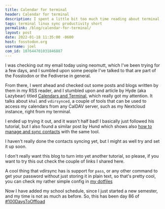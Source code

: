 ```yaml
---
title: Calendar for terminal
header: Calendar for terminal
description: I spent a little bit too much time reading about terminal tools in my RSS reader, so I guess the calendar was next
tags: terminal linux sync productivity short
permalink: /blog/calendar-for-terminal/
layout: post
date: 2022-01-18 11:35:00 -0600
host: fosstodon.org
username: joel
com_id: 107644701031846887
---
```


I was checking out my email today using neomutt, which I've been trying for a few days, and I sumbled upon some people I've talked to that are part of the Fosstodon or the Fediverse in general.

From there, I went ahead and checked out some posts and blogs written by them in my RSS reader, and I stumbled upon and article by Hyde (aka Lazybear) titled [Calendars and Terminal](https://lazybear.io/posts/calendars-and-terminals/), which really got my attention. It talks about `khal` and `vdirsynced`, a couple of tools that can be used to access my calendars from any CalDAV server, such as my Nextcloud instance, right from my terminal.

I ended up trying it out, and it wasn't half bad! I basically just followed his tutorial, but I also found a similar post by Hund which shows also [how to manage and sync contacts](https://hund.tty1.se/2020/08/12/how-to-sync-and-manage-your-caldav-and-carddav-via-the-terminal.html) with the same tool.

I haven't really done the contacts syncing yet, but I might as well try and set it up soon.

I don't really want this blog to turn into yet another tutorial, so please, if you want to try this out check the couple of links I shared here.

A cool thing that vdirsync has is support for `pass`, or any other command to get your password without just storing it in plain text, so that's pretty cool, you can check my rather simple config in [my dotfiles](https://tildegit.org/chrono/dotfiles)

Now I have added my school schedule, since I just started a new semester, and my time is not as much as before. So, this has been day 86 of [#100DaysToOffload](https://100daystooffload.com)

